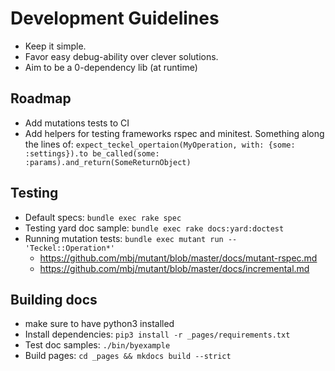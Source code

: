 # Development Guidelines

- Keep it simple.
- Favor easy debug-ability over clever solutions.
- Aim to be a 0-dependency lib (at runtime)

## Roadmap

- Add mutations tests to CI
- Add helpers for testing frameworks rspec and minitest. Something along the lines of:
  `expect_teckel_opertaion(MyOperation, with: {some: :settings}).to be_called(some: :params).and_return(SomeReturnObject)`

## Testing

- Default specs: `bundle exec rake spec`
- Testing yard doc sample: `bundle exec rake docs:yard:doctest`
- Running mutation tests: `bundle exec mutant run -- 'Teckel::Operation*'`
  * https://github.com/mbj/mutant/blob/master/docs/mutant-rspec.md
  * https://github.com/mbj/mutant/blob/master/docs/incremental.md

## Building docs

* make sure to have python3 installed
* Install dependencies: `pip3 install -r _pages/requirements.txt`
* Test doc samples: `./bin/byexample`
* Build pages: `cd _pages && mkdocs build --strict`
